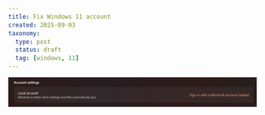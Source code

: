 ```yaml
---
title: Fix Windows 11 account
created: 2025-09-03
taxonomy:
  type: post
  status: draft
  tag: [windows, 11]
---
```


![Fix Windows 11 account](local-account.png)
